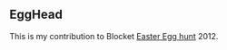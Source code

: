 EggHead
-------
This is my contribution to Blocket [Easter Egg hunt](http://www.blocket.se/eastereggs) 2012.

